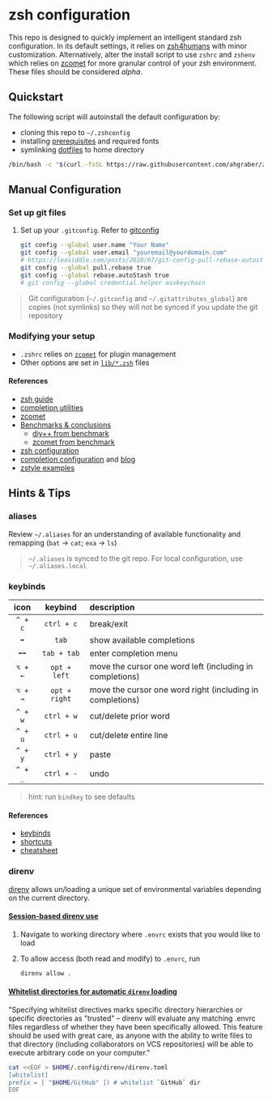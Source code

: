 # zsh configuration

This repo is designed to quickly implement an intelligent standard zsh configuration.
In its default settings, it relies on [zsh4humans](https://github.com/romkatv/zsh4humans) with minor customization.
Alternatively, alter the install script to use `zshrc` and `zshenv` which relies on [zcomet](https://github.com/agkozak/zcomet) for more granular control of your zsh environment.  These files should be considered _alpha_.

## Quickstart

The following script will autoinstall the default configuration by:

- cloning this repo to `~/.zshconfig`
- installing [prerequisites](./scripts/prerequisites.sh) and required fonts
- symlinking [dotfiles](./dotfiles/) to home directory

```sh
/bin/bash -c "$(curl -fsSL https://raw.githubusercontent.com/ahgraber/zshconfig/HEAD/install.sh)"
```

## Manual Configuration

### Set up git files

1. Set up your `.gitconfig`. Refer to [gitconfig](./dotfiles/gitconfig)

   ```sh
   git config --global user.name "Your Name"
   git config --global user.email "youremail@yourdomain.com"
   # https://leosiddle.com/posts/2020/07/git-config-pull-rebase-autostash/
   git config --global pull.rebase true
   git config --global rebase.autoStash true
   # git config --global credential.helper osxkeychain
   ```

> Git configuration (`~/.gitconfig` and `~/.gitattributes_global`) are copies (not symlinks) so they will not be synced if you update the git repository

### Modifying your setup

- `.zshrc` relies on [`zcomet`](https://github.com/agkozak/zcomet) for plugin management
- Other options are set in [`lib/*.zsh`](./lib/) files

#### References

- [zsh guide](https://zsh.sourceforge.io/Guide/zshguide.html)
- [completion utilities](https://zv.github.io/a-review-of-zsh-completion-utilities)
- [zcomet](https://github.com/agkozak/zcomet)
- [Benchmarks & conclusions](https://github.com/romkatv/zsh-bench)
  - [diy++ from benchmark](https://github.com/romkatv/zsh-bench/blob/master/configs/diy%2B%2B/skel/.zshrc)
  - [zcomet from benchmark](https://github.com/romkatv/zsh-bench/blob/master/configs/zcomet/skel/.zshrc)
- [zsh configuration](https://vermaden.wordpress.com/2021/09/19/ghost-in-the-shell-part-7-zsh-setup/)
- [completion configuration](https://github.com/Phantas0s/.dotfiles/blob/master/zsh/completion.zsh) and [blog](https://thevaluable.dev/zsh-completion-guide-examples/)
- [zstyle examples](https://gist.github.com/mattmc3/449430b6654aaab0ba7160e8efe8291b0)

## Hints & Tips

### aliases

Review `~/.aliases` for an understanding of available functionality and remapping (`bat` → `cat`; `exa` → `ls`)

> `~/.aliases` is synced to the git repo. For local configuration, use `~/.aliases.local`

### keybinds

|  icon   |    keybind    | description                                               |
| :-----: | :-----------: | :-------------------------------------------------------- |
| `^ + c` |  `ctrl + c`   | break/exit                                                |
|   `➡`   |     `tab`     | show available completions                                |
|  `➡➡`   |  `tab + tab`  | enter completion menu                                     |
| `⌥ + ←` | `opt + left`  | move the cursor one word left (including in completions)  |
| `⌥ + →` | `opt + right` | move the cursor one word right (including in completions) |
| `^ + w` |  `ctrl + w`   | cut/delete prior word                                     |
| `^ + u` |  `ctrl + u`   | cut/delete entire line                                    |
| `^ + y` |  `ctrl + y`   | paste                                                     |
| `^ + _` |  `ctrl + -`   | undo                                                      |

<!--   |    `⌥ + w`    | `opt + w`                                                 | undo last completed word | -->

> hint: run `bindkey` to see defaults

#### References

- [keybinds](docs/z4h-keybindings.md)
- [shortcuts](http://teohm.com/blog/shortcuts-to-move-faster-in-bash-command-line/)
- [cheatsheet](https://catonmat.net/bash-emacs-editing-mode-cheat-sheet)

### direnv

[direnv](https://direnv.net/) allows un/loading a unique set of environmental variables depending on the current directory.

#### [Session-based direnv use](https://direnv.net/man/direnv.1.html)

1. Navigate to working directory where `.envrc` exists that you would like to load
2. To allow access (both read and modify) to `.envrc`, run

   ```sh
   direnv allow .
   ```

#### [Whitelist directories for automatic `direnv` loading](https://direnv.net/man/direnv.toml.1.html)

"Specifying whitelist directives marks specific directory hierarchies or specific directories as "trusted" –
direnv will evaluate any matching .envrc files regardless of whether they have been specifically allowed.
This feature should be used with great care, as anyone with the ability to write files to that directory
(including collaborators on VCS repositories) will be able to execute arbitrary code on your computer."

```sh
cat <<EOF > $HOME/.config/direnv/direnv.toml
[whitelist]
prefix = [ "$HOME/GitHub" ]) # whitelist `GitHub` dir
EOF
```
